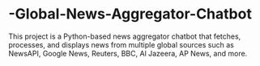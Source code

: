 # -Global-News-Aggregator-Chatbot
This project is a Python-based news aggregator chatbot that fetches, processes, and displays news from multiple global sources such as NewsAPI, Google News, Reuters, BBC, Al Jazeera, AP News, and more.
